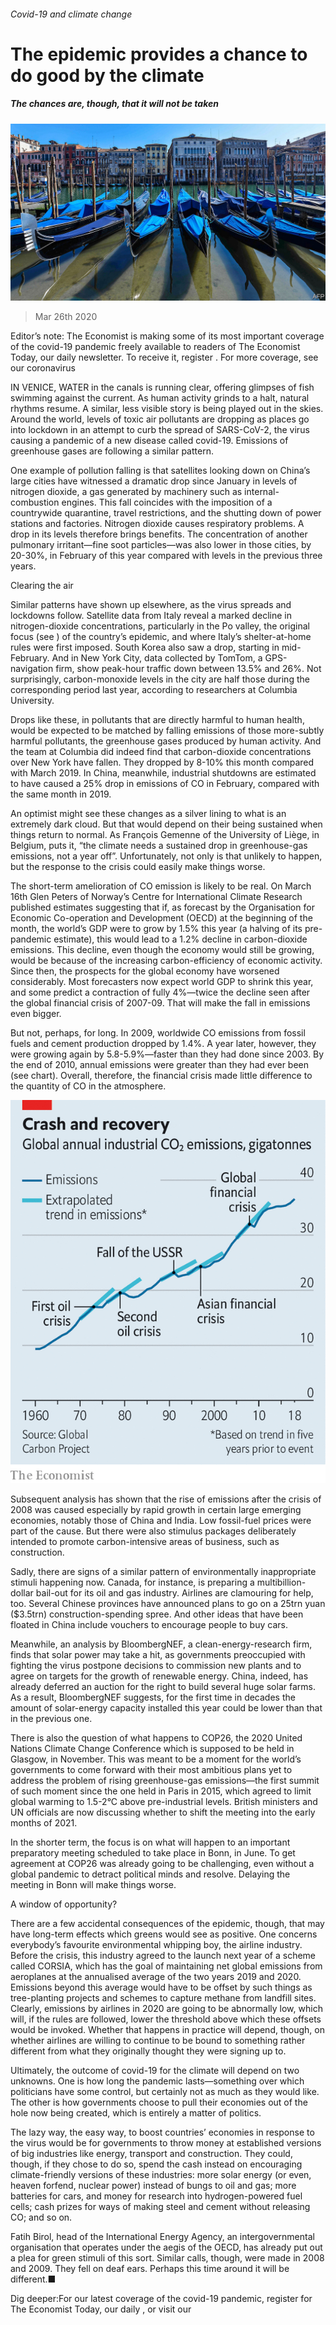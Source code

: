 ###### Covid-19 and climate change

# The epidemic provides a chance to do good by the climate 

##### The chances are, though, that it will not be taken 

![image](images/20200328_STP001_1.jpg) 

> Mar 26th 2020 

Editor’s note: The Economist is making some of its most important coverage of the covid-19 pandemic freely available to readers of The Economist Today, our daily newsletter. To receive it, register . For more coverage, see our coronavirus 

IN VENICE, WATER in the canals is running clear, offering glimpses of fish swimming against the current. As human activity grinds to a halt, natural rhythms resume. A similar, less visible story is being played out in the skies. Around the world, levels of toxic air pollutants are dropping as places go into lockdown in an attempt to curb the spread of SARS-CoV-2, the virus causing a pandemic of a new disease called covid-19. Emissions of greenhouse gases are following a similar pattern.

One example of pollution falling is that satellites looking down on China’s large cities have witnessed a dramatic drop since January in levels of nitrogen dioxide, a gas generated by machinery such as internal-combustion engines. This fall coincides with the imposition of a countrywide quarantine, travel restrictions, and the shutting down of power stations and factories. Nitrogen dioxide causes respiratory problems. A drop in its levels therefore brings benefits. The concentration of another pulmonary irritant—fine soot particles—was also lower in those cities, by 20-30%, in February of this year compared with levels in the previous three years.


Clearing the air

Similar patterns have shown up elsewhere, as the virus spreads and lockdowns follow. Satellite data from Italy reveal a marked decline in nitrogen-dioxide concentrations, particularly in the Po valley, the original focus (see ) of the country’s epidemic, and where Italy’s shelter-at-home rules were first imposed. South Korea also saw a drop, starting in mid-February. And in New York City, data collected by TomTom, a GPS-navigation firm, show peak-hour traffic down between 13.5% and 26%. Not surprisingly, carbon-monoxide levels in the city are half those during the corresponding period last year, according to researchers at Columbia University.

Drops like these, in pollutants that are directly harmful to human health, would be expected to be matched by falling emissions of those more-subtly harmful pollutants, the greenhouse gases produced by human activity. And the team at Columbia did indeed find that carbon-dioxide concentrations over New York have fallen. They dropped by 8-10% this month compared with March 2019. In China, meanwhile, industrial shutdowns are estimated to have caused a 25% drop in emissions of CO in February, compared with the same month in 2019.

An optimist might see these changes as a silver lining to what is an extremely dark cloud. But that would depend on their being sustained when things return to normal. As François Gemenne of the University of Liège, in Belgium, puts it, “the climate needs a sustained drop in greenhouse-gas emissions, not a year off”. Unfortunately, not only is that unlikely to happen, but the response to the crisis could easily make things worse.

The short-term amelioration of CO emission is likely to be real. On March 16th Glen Peters of Norway’s Centre for International Climate Research published estimates suggesting that if, as forecast by the Organisation for Economic Co-operation and Development (OECD) at the beginning of the month, the world’s GDP were to grow by 1.5% this year (a halving of its pre-pandemic estimate), this would lead to a 1.2% decline in carbon-dioxide emissions. This decline, even though the economy would still be growing, would be because of the increasing carbon-efficiency of economic activity. Since then, the prospects for the global economy have worsened considerably. Most forecasters now expect world GDP to shrink this year, and some predict a contraction of fully 4%—twice the decline seen after the global financial crisis of 2007-09. That will make the fall in emissions even bigger.

But not, perhaps, for long. In 2009, worldwide CO emissions from fossil fuels and cement production dropped by 1.4%. A year later, however, they were growing again by 5.8-5.9%—faster than they had done since 2003. By the end of 2010, annual emissions were greater than they had ever been (see chart). Overall, therefore, the financial crisis made little difference to the quantity of CO in the atmosphere.

![image](images/20200328_STC914_0.png) 


Subsequent analysis has shown that the rise of emissions after the crisis of 2008 was caused especially by rapid growth in certain large emerging economies, notably those of China and India. Low fossil-fuel prices were part of the cause. But there were also stimulus packages deliberately intended to promote carbon-intensive areas of business, such as construction.

Sadly, there are signs of a similar pattern of environmentally inappropriate stimuli happening now. Canada, for instance, is preparing a multibillion-dollar bail-out for its oil and gas industry. Airlines are clamouring for help, too. Several Chinese provinces have announced plans to go on a 25trn yuan ($3.5trn) construction-spending spree. And other ideas that have been floated in China include vouchers to encourage people to buy cars.

Meanwhile, an analysis by BloombergNEF, a clean-energy-research firm, finds that solar power may take a hit, as governments preoccupied with fighting the virus postpone decisions to commission new plants and to agree on targets for the growth of renewable energy. China, indeed, has already deferred an auction for the right to build several huge solar farms. As a result, BloombergNEF suggests, for the first time in decades the amount of solar-energy capacity installed this year could be lower than that in the previous one.

There is also the question of what happens to COP26, the 2020 United Nations Climate Change Conference which is supposed to be held in Glasgow, in November. This was meant to be a moment for the world’s governments to come forward with their most ambitious plans yet to address the problem of rising greenhouse-gas emissions—the first summit of such moment since the one held in Paris in 2015, which agreed to limit global warming to 1.5-2°C above pre-industrial levels. British ministers and UN officials are now discussing whether to shift the meeting into the early months of 2021.

In the shorter term, the focus is on what will happen to an important preparatory meeting scheduled to take place in Bonn, in June. To get agreement at COP26 was already going to be challenging, even without a global pandemic to detract political minds and resolve. Delaying the meeting in Bonn will make things worse.

A window of opportunity?

There are a few accidental consequences of the epidemic, though, that may have long-term effects which greens would see as positive. One concerns everybody’s favourite environmental whipping boy, the airline industry. Before the crisis, this industry agreed to the launch next year of a scheme called CORSIA, which has the goal of maintaining net global emissions from aeroplanes at the annualised average of the two years 2019 and 2020. Emissions beyond this average would have to be offset by such things as tree-planting projects and schemes to capture methane from landfill sites. Clearly, emissions by airlines in 2020 are going to be abnormally low, which will, if the rules are followed, lower the threshold above which these offsets would be invoked. Whether that happens in practice will depend, though, on whether airlines are willing to continue to be bound to something rather different from what they originally thought they were signing up to.

Ultimately, the outcome of covid-19 for the climate will depend on two unknowns. One is how long the pandemic lasts—something over which politicians have some control, but certainly not as much as they would like. The other is how governments choose to pull their economies out of the hole now being created, which is entirely a matter of politics.

The lazy way, the easy way, to boost countries’ economies in response to the virus would be for governments to throw money at established versions of big industries like energy, transport and construction. They could, though, if they chose to do so, spend the cash instead on encouraging climate-friendly versions of these industries: more solar energy (or even, heaven forfend, nuclear power) instead of bungs to oil and gas; more batteries for cars, and money for research into hydrogen-powered fuel cells; cash prizes for ways of making steel and cement without releasing CO; and so on.

Fatih Birol, head of the International Energy Agency, an intergovernmental organisation that operates under the aegis of the OECD, has already put out a plea for green stimuli of this sort. Similar calls, though, were made in 2008 and 2009. They fell on deaf ears. Perhaps this time around it will be different.■

Dig deeper:For our latest coverage of the covid-19 pandemic, register for The Economist Today, our daily , or visit our 

